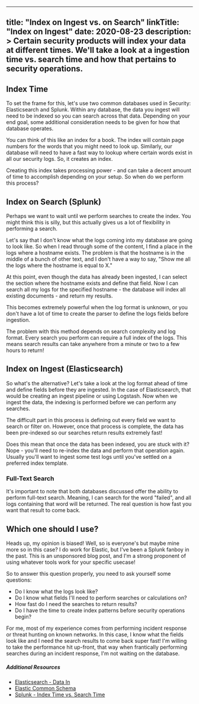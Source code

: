 
---
title: "Index on Ingest vs. on Search"
linkTitle: "Index on Ingest"
date: 2020-08-23
description: >
  Certain security products will index your data at different times. We'll take a look at a ingestion time vs. search time and how that pertains to security operations.
---

## Index Time

To set the frame for this, let's use two common databases used in Security: Elasticsearch and Splunk. Within any database, the data you ingest will need to be indexed so you can search across that data. Depending on your end goal, some additional consideration needs to be given for how that database operates.

You can think of this like an index for a book. The index will contain page numbers for the words that you might need to look up. Similarly, our database will need to have a fast way to lookup where certain words exist in all our security logs. So, it creates an index. 

Creating this index takes processing power - and can take a decent amount of time to accomplish depending on your setup. So when do we perform this process?

## Index on Search (Splunk)

Perhaps we want to wait until we perform searches to create the index. You might think this is silly, but this actually gives us a lot of flexibility in performing a search.

Let's say that I don't know what the logs coming into my database are going to look like. So when I read through some of the content, I find a place in the logs where a hostname exists. The problem is that the hostname is in the middle of a bunch of other text, and I don't have a way to say, "Show me all the logs where the hostname is equal to X." 

At this point, even though the data has already been ingested, I can select the section where the hostname exists and define that field. Now I can search all my logs for the specified hostname - the database will index all existing documents - and return my results. 

This becomes extremely powerful when the log format is unknown, or you don't have a lot of time to create the parser to define the logs fields before ingestion.

The problem with this method depends on search complexity and log format. Every search you perform can require a full index of the logs. This means search results can take anywhere from a minute or two to a few hours to return!

## Index on Ingest (Elasticsearch)

So what's the alternative? Let's take a look at the log format ahead of time and define fields before they are ingested. In the case of Elasticsearch, that would be creating an ingest pipeline or using Logstash. Now when we ingest the data, the indexing is performed before we can perform any searches. 

The difficult part in this process is defining out every field we want to search or filter on. However, once that process is complete, the data has been pre-indexed so our searches return results extremely fast! 

Does this mean that once the data has been indexed, you are stuck with it? Nope - you'll need to re-index the data and perform that operation again. Usually you'll want to ingest some test logs until you've settled on a preferred index template.

### Full-Text Search

It's important to note that both databases discussed offer the ability to perform full-text search. Meaning, I can search for the word "failed", and all logs containing that word will be returned. The real question is how fast you want that result to come back.

## Which one should I use?

Heads up, my opinion is biased! Well, so is everyone's but maybe mine more so in this case? I do work for Elastic, but I've been a Splunk fanboy in the past. This is an unsponsored blog post, and I'm a strong proponent of using whatever tools work for your specific usecase!

So to answer this question properly, you need to ask yourself some questions:
* Do I know what the logs look like?
* Do I know what fields I'll need to perform searches or calculations on?
* How fast do I need the searches to return results?
* Do I have the time to create index patterns before security operations begin?

For me, most of my experience comes from performing incident response or threat hunting on known networks. In this case, I know what the fields look like and I need the search results to come back super fast! I'm willing to take the performance hit up-front, that way when frantically performing searches during an incident response, I'm not waiting on the database. 

##### Additional Resources

* [Elasticsearch - Data In](https://www.elastic.co/guide/en/elasticsearch/reference/current/documents-indices.html)
* [Elastic Common Schema](https://www.elastic.co/guide/en/ecs/current/ecs-reference.html)
* [Splunk - Index Time vs. Search Time](https://docs.splunk.com/Documentation/Splunk/8.0.5/Indexer/Indextimeversussearchtime)
